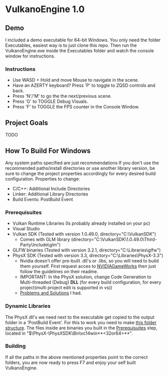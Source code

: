 # VulkanoEngine 1.0
## Demo
I included a demo executable for 64-bit Windows. You only need the folder Executables, easiest way is to just clone this repo.
Then run the VulkanoEngine.exe inside the Executables folder and watch the console window for instructions.
### Instructions
* Use WASD + Hold and move Mouse to navigate in the scene.
* Have an AZERTY keyboard? Press 'P' to toggle to ZQSD controls and back.
* Press 'N'/'M' to go the the next/previous scene.
* Press 'G\' to TOGGLE Debug Visuals.
* Press \'F\' to TOGGLE the FPS counter in the Console Window.

## Project Goals
TODO

## How To Build For Windows
Any system paths specified are just recommendations
If you don't use the recommended paths/install directories or use another library version, be sure to change the project properties accordingly for every desired build configuration. Properties to change:
* C/C++: Additional Include Directories
* Linker: Additional Library Directories
* Build Events: PostBuild Event

### Prerequisuites
* Vulkan Runtime Libraries (Is probably already installed on your pc)
* Visual Studio
* Vulkan SDK (Tested with version 1.0.49.0, directory="C:\VulkanSDK")
  * Comes with GLM library (directory="C:\VulkanSDK\1.0.49.0\Third-Party\Include\glm")
* GLFW binaries (Tested with version 3.2.1, directory="C:\Libraries\glfw")
* PhysX SDK (Tested with version 3.3, directory="C:\Libraries\PhysX-3.3")
  * Nvidia doesn't offer pre-built .dll's or .libs, so you will need to build them yourself. First request acces to [NVIDIAGameWorks](https://developer.nvidia.com/what-is-gameworks) then just follow the guidelines on their readme.
  * IMPORTANT: In the PhysX solution, change Code Generation to Multi-threaded (Debug) **DLL** (for every build configuration, for every project(multi project edit is supported in vs))
  * [Problems and Solutions](TODO-TODO-TODO-TODO) I had.
  
### Dynamic Libraries
The PhysX dll's we need next to the executable get copied to the output folder in a 'PostBuild Event'.
For this to work you need to make [this folder structure](TODO-TODO-TODO-TODO). The files inside are binaries you built in the [Prerequisuites](Prerequisuites) step, located in "$\PhysX-**<version-nr>**\PhysXSDK\Bin\vc14win**<32or64>**".

### Building
If all the paths in the above mentioned properties point to the correct folders, you are now ready to press F7 and enjoy your self built VulkanoEngine.
